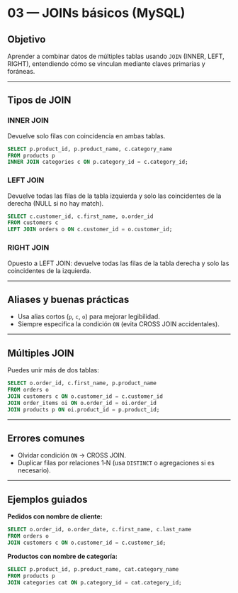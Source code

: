 # 03 — JOINs básicos (MySQL)

## Objetivo
Aprender a combinar datos de múltiples tablas usando `JOIN` (INNER, LEFT, RIGHT), entendiendo cómo se vinculan mediante claves primarias y foráneas.

---

## Tipos de JOIN

### INNER JOIN
Devuelve solo filas con coincidencia en ambas tablas.
```sql
SELECT p.product_id, p.product_name, c.category_name
FROM products p
INNER JOIN categories c ON p.category_id = c.category_id;
```

### LEFT JOIN
Devuelve todas las filas de la tabla izquierda y solo las coincidentes de la derecha (NULL si no hay match).
```sql
SELECT c.customer_id, c.first_name, o.order_id
FROM customers c
LEFT JOIN orders o ON c.customer_id = o.customer_id;
```

### RIGHT JOIN
Opuesto a LEFT JOIN: devuelve todas las filas de la tabla derecha y solo las coincidentes de la izquierda.

---

## Aliases y buenas prácticas
- Usa alias cortos (`p`, `c`, `o`) para mejorar legibilidad.
- Siempre especifica la condición `ON` (evita CROSS JOIN accidentales).

---

## Múltiples JOIN
Puedes unir más de dos tablas:
```sql
SELECT o.order_id, c.first_name, p.product_name
FROM orders o
JOIN customers c ON o.customer_id = c.customer_id
JOIN order_items oi ON o.order_id = oi.order_id
JOIN products p ON oi.product_id = p.product_id;
```

---

## Errores comunes
- Olvidar condición `ON` → CROSS JOIN.
- Duplicar filas por relaciones 1‑N (usa `DISTINCT` o agregaciones si es necesario).

---

## Ejemplos guiados
**Pedidos con nombre de cliente:**
```sql
SELECT o.order_id, o.order_date, c.first_name, c.last_name
FROM orders o
JOIN customers c ON o.customer_id = c.customer_id;
```

**Productos con nombre de categoría:**
```sql
SELECT p.product_id, p.product_name, cat.category_name
FROM products p
JOIN categories cat ON p.category_id = cat.category_id;
```
